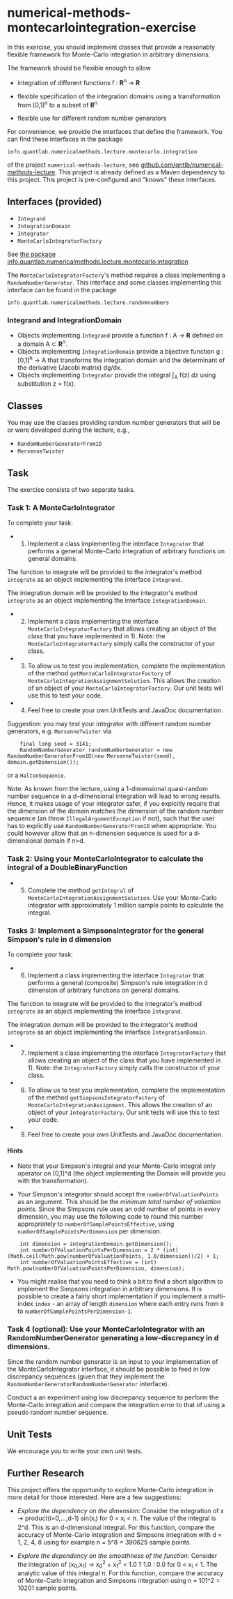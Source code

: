 # numerical-methods-montecarlointegration-exercise

In this exercise, you should implement classes that provide a reasonably flexible
framework for Monte-Carlo integration in arbitrary dimensions.

The framework should be flexible enough to allow

- integration of different functions f : <b>R</b><sup>n</sup> &rarr; <b>R</b>

- flexible specification of the integration domains using a transformation from [0,1]<sup>n</sup> to a subset of <b>R</b><sup>n</sup>

- flexible use for different random number generators

For convenience, we provide the interfaces that define the framework. You can find these interfaces in the package

```
info.quantlab.numericalmethods.lecture.montecarlo.integration
```

of the project `numerical-methods-lecture`, see [github.com/qntlb/numerical-methods-lecture](https://github.com/qntlb/numerical-methods-lecture). This project is already defined as a Maven dependency to this project. This project is pre-configured and "knows" these interfaces.

## Interfaces (provided)

- `Integrand`
- `IntegrationDomain`
- `Integrator`
- `MonteCarloIntegratorFactory`

See [the package info.quantlab.numericalmethods.lecture.montecarlo.integration](https://github.com/qntlb/numerical-methods-lecture/tree/master/src/main/java/info/quantlab/numericalmethods/lecture/montecarlo/integration)

The `MonteCarloIntegratorFactory`'s method requires a class implementing a `RandomNumberGenerator`. This interface and some classes implementing this interface can be found in the package

```
info.quantlab.numericalmethods.lecture.randomnumbers
```

### Integrand and IntegrationDomain

- Objects implementing `Integrand` provide a function f : A &rarr; <b>R</b> defined on a domain A &sub; <b>R</b><sup>n</sup>.
- Objects implementing `IntegrationDomain` provide a bijective function g : [0,1]<sup>n</sup> &rarr; A that transforms the integration domain and the determinant of the derivative (Jacobi matrix) dg/dx.
- Objects implementing `Integrator` provide the integral &int;<sub>A</sub> f(z) dz using substitution z = f(x). 

## Classes

You may use the classes providing random number generators that will be or were developed during the lecture, e.g.,

- `RandomNumberGeneratorFrom1D`
- `MersenneTwister`

## Task

The exercise consists of two separate tasks.

### Task 1: A MonteCarloIntegrator

To complete your task:

- 1) Implement a class implementing the interface `Integrator` that performs a general Monte-Carlo integration of
arbitrary functions on general domains.

The function to integrate will be provided to the integrator's method `integrate` as an object implementing the interface `Integrand`.

The integration domain will be provided to the integrator's method `integrate` as an object implementing the interface `IntegrationDomain`.

- 2) Implement a class implementing the interface `MonteCarloIntegratorFactory` that allows creating an object of the class that you have implemented in 1). Note: the `MonteCarloIntegratorFactory` simply calls the constructor of your class.

- 3) To allow us to test you implementation, complete the implementation of the method `getMonteCarloIntegratorFactory` of `MonteCarloIntegrationAssignmentSolution`. This allows the creation of an object of your `MonteCarloIntegratorFactory`. Our unit tests will use this to test your code.

- 4) Feel free to create your own UnitTests and JavaDoc documentation.

Suggestion: you may test your integrator with different random number generators, e.g. `MersenneTwister` via

```
	final long seed = 3141;
	RandomNumberGenerator randomNumberGenerator = new RandomNumberGeneratorFrom1D(new MersenneTwister(seed), domain.getDimension());
```

or a `HaltonSequence`.

Note: As known from the lecture, using a 1-dimensional quasi-random number sequence in a d-dimensional integration will lead to wrong results. Hence, it makes usage of your integrator safer, if you explcitly require that the dimension of the domain matches the dimension of the random number sequence (an throw `IllegalArgumentException` if not), such that the user has to explicitly use `RandomNumberGeneratorFrom1D` when appropriate. You could however allow that an n-dimension sequence is used for a d-dimensional domain if n>d.

### Task 2: Using your MonteCarloIntegrator to calculate the integral of a DoubleBinaryFunction

- 5) Complete the method `getIntegral` of `MonteCarloIntegrationAssignmentSolution`. Use your Monte-Carlo integrator with approximately 1 million sample points to calculate the integral.

### Tasks 3: Implement a SimpsonsIntegrator for the general Simpson's rule in d dimension

To complete your task:

- 6) Implement a class implementing the interface `Integrator` that performs a general (composite) Simpson's rule integration
in d dimension of arbitrary functions on general domains.

The function to integrate will be provided to the integrator's method `integrate` as an object implementing the interface `Integrand`.

The integration domain will be provided to the integrator's method `integrate` as an object implementing the interface `IntegrationDomain`.

- 7) Implement a class implementing the interface `IntegratorFactory` that allows creating an object of the class that you have implemented in 1). Note: the `IntegratorFactory` simply calls the constructor of your class.

- 8) To allow us to test you implementation, complete the implementation of the method `getSimpsonsIntegratorFactory` of `MonteCarloIntegrationAssignment`. This allows the creation of an object of your `IntegratorFactory`. Our unit tests will use this to test your code.

- 9) Feel free to create your own UnitTests and JavaDoc documentation.

#### Hints

- Note that your Simpson's integral and your Monte-Carlo integral only operator on [0,1]^d (the object implementing the Domain will provide you with the transformation).

- Your Simpson's integrator should accept the `numberOfValuationPoints` as an argument. This should be the *minimum total number of valuation points*. Since the Simpsons rule uses an odd number of points in every dimension, you may use the following code to round this number appropriately to `numberOfSamplePointsEffective`, using `numberOfSamplePointsPerDimension` per dimension.

```
	int dimension = integrationDomain.getDimension();
	int numberOfValuationPointsPerDimension = 2 * (int) (Math.ceil(Math.pow(numberOfValuationPoints, 1.0/dimension))/2) + 1;
	int numberOfValuationPointsEffective = (int) Math.pow(numberOfValuationPointsPerDimension, dimension);
```

- You might realise that you need to think a bit to find a short algorithm to implement the Simpsons integration in arbitrary dimensions. It is possible to create a fairly short implementation if you implement a multi-index `index` - an array of length `dimension` where each entry runs from `0` to `numberOfSamplePointsPerDimension-1`.

### Task 4 (optional): Use your MonteCarloIntegrator with an RandomNumberGenerator generating a low-discrepancy in d dimensions.

Since the random number generator is an input to your implementation of the MonteCarloIntegrator interface, it should be possible to feed in low discrepancy sequences (given that they implement the `RandomNumberGeneratorRandomNumberGenerator` interface).

Conduct a an experiment using low discrepancy sequence to perform the Monte-Carlo integration and compare the integration error to that of using a pseudo random number sequence.

## Unit Tests

We encourage you to write your own unit tests.

## Further Research

This project offers the opportunity to explore Monte-Carlo integration in more detail for those interested.
Here are a few suggestions:

- *Explore the dependency on the dimension:* Consider the integration of x &rarr; product(i=0,...,d-1) sin(x<sub>i</sub>) for 0 < x<sub>i</sub> < &pi;. The value of the integral is 2^d. This is an d-dimensional integral. For this function, compare the accuracy of Monte-Carlo integration and Simpsons integration with d = 1, 2, 4, 8 using for example n = 5^8 = 390625 sample points.

- *Explore the dependency on the smoothness of the function:* Consider the integration of (x<sub>0</sub>,x<sub>1</sub>) &rarr; x<sub>0</sub><sup>2</sup> + x<sub>1</sub><sup>2</sup> &lt; 1.0 ? 1.0 : 0.0 for 0 < x<sub>i</sub> < 1. The analytic value of this integral &pi;. For this function, compare the accuracy of Monte-Carlo integration and Simpsons integration using n = 101^2 = 10201 sample points.